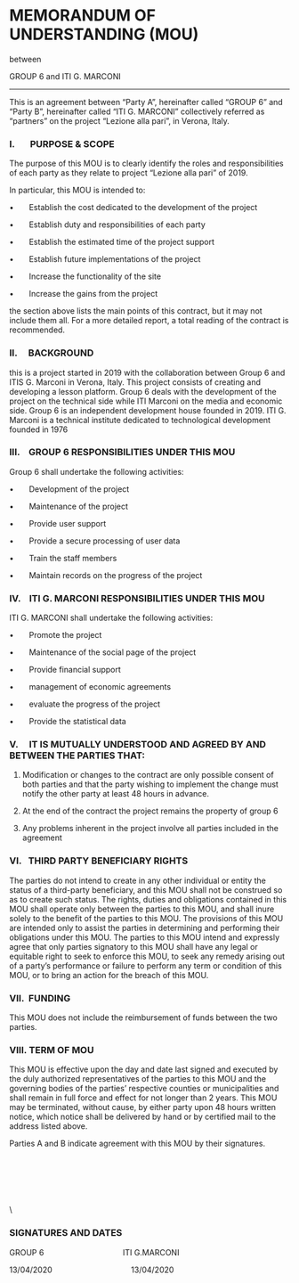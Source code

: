 
# MEMORANDUM OF UNDERSTANDING (MOU)


between 

GROUP 6 and ITI G. MARCONI

---
This is an agreement between “Party A”, hereinafter called “GROUP 6” and “Party B”, hereinafter called “ITI G. MARCONI” collectively referred as “partners” on the project “Lezione alla pari”, in Verona, Italy. 

### I.&nbsp;&nbsp;&nbsp;&nbsp;&nbsp;&nbsp; PURPOSE & SCOPE
The purpose of this MOU is to clearly identify the roles and responsibilities of each party as they relate to project “Lezione alla pari” of 2019.

In particular, this MOU is intended to: 

•&nbsp;&nbsp;&nbsp;&nbsp;&nbsp;&nbsp; Establish the cost dedicated to the development of the project

•&nbsp;&nbsp;&nbsp;&nbsp;&nbsp;&nbsp; Establish duty and responsibilities of each party

•&nbsp;&nbsp;&nbsp;&nbsp;&nbsp;&nbsp; Establish the estimated time of the project support

•&nbsp;&nbsp;&nbsp;&nbsp;&nbsp;&nbsp; Establish future implementations of the project 

•&nbsp;&nbsp;&nbsp;&nbsp;&nbsp;&nbsp; Increase the functionality of the site

•&nbsp;&nbsp;&nbsp;&nbsp;&nbsp;&nbsp; Increase the gains from the project

the section above lists the main points of this contract, but it may not include them all. For a more detailed report, a total reading of the contract is recommended.

### II.&nbsp;&nbsp;&nbsp;&nbsp;&nbsp;BACKGROUND
this is a project started in 2019 with the collaboration between Group 6 and ITIS G. Marconi in Verona, Italy. This project consists of creating and developing a lesson platform. Group 6 deals with the development of the project on the technical side while ITI Marconi on the media and economic side. Group 6 is an independent development house founded in 2019. ITI G. Marconi is a technical institute dedicated to technological development founded in 1976

### III.&nbsp;&nbsp;&nbsp;&nbsp;GROUP 6 RESPONSIBILITIES UNDER THIS MOU 


Group 6 shall undertake the following activities: 

•&nbsp;&nbsp;&nbsp;&nbsp;&nbsp;&nbsp; Development of the project

•&nbsp;&nbsp;&nbsp;&nbsp;&nbsp;&nbsp; Maintenance of the project

•&nbsp;&nbsp;&nbsp;&nbsp;&nbsp;&nbsp; Provide user support

•&nbsp;&nbsp;&nbsp;&nbsp;&nbsp;&nbsp; Provide a secure processing of user data

•&nbsp;&nbsp;&nbsp;&nbsp;&nbsp;&nbsp; Train the staff members

•&nbsp;&nbsp;&nbsp;&nbsp;&nbsp;&nbsp; Maintain records on the progress of the project

### IV. &nbsp;&nbsp;&nbsp;ITI G. MARCONI RESPONSIBILITIES UNDER THIS MOU 

ITI G. MARCONI shall undertake the following activities:  

•&nbsp;&nbsp;&nbsp;&nbsp;&nbsp;&nbsp; Promote the project

•&nbsp;&nbsp;&nbsp;&nbsp;&nbsp;&nbsp; Maintenance of the social page of the project

•&nbsp;&nbsp;&nbsp;&nbsp;&nbsp;&nbsp; Provide financial support

•&nbsp;&nbsp;&nbsp;&nbsp;&nbsp;&nbsp; management of economic agreements

•&nbsp;&nbsp;&nbsp;&nbsp;&nbsp;&nbsp; evaluate the progress of the project

•&nbsp;&nbsp;&nbsp;&nbsp;&nbsp;&nbsp; Provide the statistical data

### V.&nbsp;&nbsp;&nbsp;&nbsp; IT IS MUTUALLY UNDERSTOOD AND AGREED BY AND   BETWEEN THE PARTIES THAT: 

1. Modification or changes to the contract are only possible consent of both parties and that the party wishing to implement the change must notify the other party at least 48 hours in advance.

2. At the end of the contract the project remains the property of group 6

3. Any problems inherent in the project involve all parties included in the agreement

### VI.&nbsp;&nbsp;&nbsp;THIRD PARTY BENEFICIARY RIGHTS

The parties do not intend to create in any other individual or entity the status of a third-party beneficiary, and this MOU shall not be construed so as to create such status.  The rights, duties and obligations contained in this MOU shall operate only between the parties to this MOU, and shall inure solely to the benefit of the parties to this MOU.  The provisions of this MOU are intended only to assist the parties in determining and performing their obligations under this MOU.  The parties to this MOU intend and expressly agree that only parties signatory to this MOU shall have any legal or equitable right to seek to enforce this MOU, to seek any remedy arising out of a party’s performance or failure to perform any term or condition of this MOU, or to bring an action for the breach of this MOU.

### VII.&nbsp;&nbsp;FUNDING  

This MOU does not include the reimbursement of funds between the two parties. 

### VIII.&nbsp;TERM OF MOU

This MOU is effective upon the day and date last signed and executed by the duly authorized representatives of the parties to this MOU and the governing bodies of the parties’ respective counties or municipalities and shall remain in full force and effect for not longer than 2 years. This MOU may be terminated, without cause, by either party upon 48 hours written notice, which notice shall be delivered by hand or by certified mail to the address listed above.

Parties A and B indicate agreement with this MOU by their signatures. 
\
\
\
\
\
\
\
\

### SIGNATURES AND DATES

GROUP 6&nbsp;&nbsp;&nbsp;&nbsp;&nbsp;&nbsp;&nbsp;&nbsp;&nbsp;&nbsp;&nbsp;&nbsp;&nbsp;&nbsp;&nbsp;&nbsp;&nbsp;&nbsp;&nbsp;&nbsp;&nbsp;&nbsp;&nbsp;&nbsp;&nbsp;&nbsp;&nbsp;&nbsp;&nbsp;&nbsp;&nbsp;&nbsp;&nbsp;&nbsp;&nbsp;&nbsp;ITI G.MARCONI

13/04/2020&nbsp;&nbsp;&nbsp;&nbsp;&nbsp;&nbsp;&nbsp;&nbsp;&nbsp;&nbsp;&nbsp;&nbsp;&nbsp;&nbsp;&nbsp;&nbsp;&nbsp;&nbsp;&nbsp;&nbsp;&nbsp;&nbsp;&nbsp;&nbsp;&nbsp;&nbsp;&nbsp;&nbsp;&nbsp;&nbsp;&nbsp;&nbsp;&nbsp;&nbsp;&nbsp;&nbsp;13/04/2020



